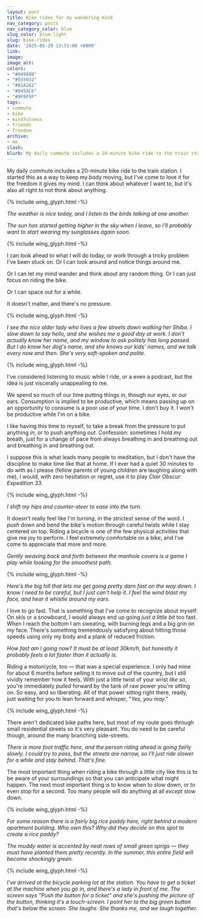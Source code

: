 ```yaml
---
layout: post
title: Bike rides for my wandering mind
nav_category: posts
nav_category_color: blue
slug_color: blue-light
slug: bike-rides
date: '2025-05-29 13:51:00 +0900'
link:
image:
image_alt:
colors:
- "#94908B"
- "#555032"
- "#A1A2A1"
- "#045AC6"
- "#9F9F9F"
tags:
- commute
- bike
- mindfulness
- friends
- freedom
archive:
- me
slash:
blurb: My daily commute includes a 20-minute bike ride to the train station. I started this as a way to keep my body moving, but I've come to love it for the freedom it gives my mind. I can think about whatever I want to, but it's also all right to not think about anything.
---
```


My daily commute includes a 20-minute bike ride to the train station. I started this as a way to keep my body moving, but I've come to love it for the freedom it gives my mind. I can think about whatever I want to, but it's also all right to not think about anything.

{% include wing_glyph.html -%}

*The weather is nice today, and I listen to the birds talking at one another.*

*The sun has started getting higher in the sky when I leave, so I'll probably want to start wearing my sunglasses again soon.*

{% include wing_glyph.html -%}

I can look ahead to what I will do today, or work through a tricky problem I've been stuck on. Or I can look around and notice things around me.

Or I can let my mind wander and think about any random thing. Or I can just focus on riding the bike.

Or I can space out for a while.

It doesn't matter, and there's no pressure.

{% include wing_glyph.html -%}

*I see the nice older lady who lives a few streets down walking her Shiba. I slow down to say hello, and she wishes me a good day at work. I don't actually know her name, and my window to ask politely has long passed. But I do know her dog's name, and she knows our kids' names, and we talk every now and then. She's very soft-spoken and polite.*

{% include wing_glyph.html -%}

I've considered listening to music while I ride, or a even a podcast, but the idea is just viscerally unappealing to me.

We spend so much of our time putting things *in*, though our eyes, or our ears. Consumption is implied to be productive, which means passing up on an opportunity to consume is a poor use of your time. I don't buy it. I *won't* be productive while I'm on a bike.

I like having this time to myself, to take a break from the pressure to put anything *in*, or to push anything *out*. Confession: sometimes I hold my breath, just for a change of pace from always breathing in and breathing out and breathing in and breathing out.

I suppose this is what leads many people to meditation, but I don't have the discipline to make time like that at home. If I ever had a quiet 30 minutes to do with as I please (fellow parents of young children are laughing along with me), I would, with zero hesitation or regret, use it to play *Clair Obscur: Expedition 33*.

{% include wing_glyph.html -%}

*I shift my hips and counter-steer to ease into the turn.*

It doesn't really feel like I'm *turning*, in the strictest sense of the word. I *push* down and bend the bike's motion through careful twists while I stay centered on top. Riding a bicycle is one of the few physical activities that give me joy to perform. I feel extremely comfortable on a bike, and I've come to appreciate that more and more.

*Gently weaving back and forth between the manhole covers is a game I play while looking for the smoothest path.*

{% include wing_glyph.html -%}

*Here's the big hill that lets me get going pretty darn fast on the way down. I know I need to be careful, but I just can't help it. I feel the wind blast my face, and hear it whistle around my ears.*

I love to go fast. That is something that I've come to recognize about myself. On skis or a snowboard, I would always end up going *just a little bit* too fast. When I reach the bottom I am sweating, with burning legs and a big grin on my face. There's something tremendously satisfying about hitting those speeds using only my body and a plank of reduced friction.

*How fast am I going now? It must be at least 30km/h, but honestly it probably feels a lot faster than it actually is.*

Riding a motorcycle, too — that was a special experience. I only had mine for about 6 months before selling it to move out of the country, but I still vividly remember how it feels. With just a little twist of your wrist *like so*, you're immediately *pulled* forward by the tank of raw power you're sitting on. So easy, and so liberating. All of that power sitting right there, ready, just waiting for you to lean forward and whisper, "*Yes, you may*."

{% include wing_glyph.html -%}

There aren't dedicated bike paths here, but most of my route goes through small residential streets so it's very pleasant. You do need to be careful though, around the many branching side-streets.

*There is more foot traffic here, and the person riding ahead is going fairly slowly. I could try to pass, but the streets are narrow, so I'll just ride slower for a while and stay behind. That's fine.*

The most important thing when riding a bike through a little city like this is to be aware of your surroundings so that you can anticipate what might happen. The next most important thing is to know when to slow down, or to even stop for a second. Too many people will do anything at all *except* slow down.

{% include wing_glyph.html -%}

*For some reason there is a fairly big rice paddy here, right behind a modern apartment building. Who own this? Why did they decide on this spot to create a rice paddy?*

*The muddy water is accented by neat rows of small green sprigs — they must have planted them pretty recently. In the summer, this entire field will become shockingly green.*

{% include wing_glyph.html -%}

*I've arrived at the bicycle parking lot at the station. You have to get a ticket at the machine when you go in, and there's a lady in front of me. The screen says "Push the button for a ticket" and she's pushing the picture of the button, thinking it's a touch-screen. I point her to the big green button that's below the screen. She laughs. She thanks me, and we laugh together.*
